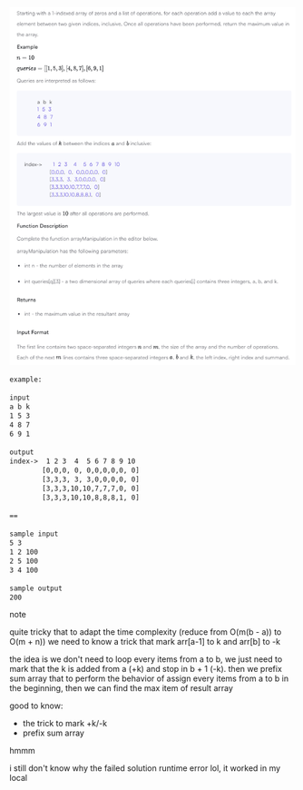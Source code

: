 ![Problem](./problem.png)

```
example:

input
a b k
1 5 3
4 8 7
6 9 1

output
index->	 1 2 3  4  5 6 7 8 9 10
	    [0,0,0, 0, 0,0,0,0,0, 0]
	    [3,3,3, 3, 3,0,0,0,0, 0]
	    [3,3,3,10,10,7,7,7,0, 0]
	    [3,3,3,10,10,8,8,8,1, 0]

==

sample input
5 3
1 2 100
2 5 100
3 4 100

sample output
200
```

note

quite tricky that to adapt the time complexity (reduce from O(m(b - a)) to O(m + n)) we need to know a trick that mark arr[a-1] to k and arr[b] to -k

the idea is we don't need to loop every items from a to b, we just need to mark that the k is added from a (+k) and stop in b + 1 (-k). then we prefix sum array that to perform the behavior of assign every items from a to b in the beginning, then we can find the max item of result array

good to know:

-   the trick to mark +k/-k
-   prefix sum array

hmmm

i still don't know why the failed solution runtime error lol, it worked in my local
